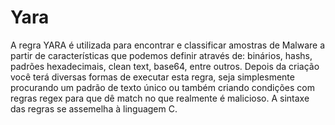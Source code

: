 
# Yara
A regra YARA é utilizada para encontrar e classificar amostras de Malware a partir de características que podemos definir através de: binários, hashs, padrões hexadecimais, clean text, base64, entre outros. Depois da criação você terá diversas formas de executar esta regra, seja simplesmente procurando um padrão de texto único ou também criando condições com regras regex para que dê match no que realmente é malicioso. A sintaxe das regras se assemelha à linguagem C.